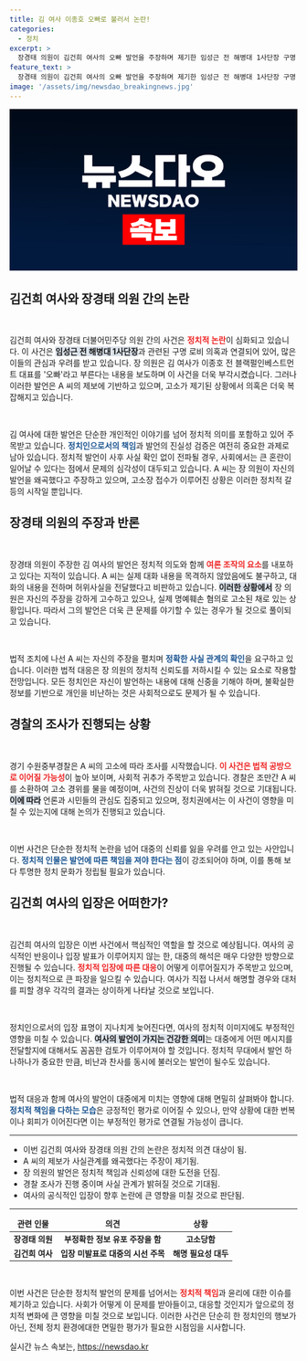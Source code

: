```yaml
---
title: 김 여사 이종호 오빠로 불러서 논란!
categories:
  - 정치
excerpt: >
  장경태 의원이 김건희 여사의 오빠 발언을 주장하며 제기한 임성근 전 해병대 1사단장 구명 로비 의혹, 제보자에 의한 고소로 이어졌다! 경찰의 조사 결과는? 클릭하고 자세한 내용을 확인하세요!
feature_text: >
  장경태 의원이 김건희 여사의 오빠 발언을 주장하며 제기한 임성근 전 해병대 1사단장 구명 로비 의혹, 제보자에 의한 고소로 이어졌다! 경찰의 조사 결과는? 클릭하고 자세한 내용을 확인하세요!
image: '/assets/img/newsdao_breakingnews.jpg'
---
```


<p><img src="/assets/img/newsdao_breakingnews.jpg" alt="flaretime 속보" /></p>

<h2 data-ke-size="size26">김건희 여사와 장경태 의원 간의 논란</h2>

<p data-ke-size="size16">&nbsp;</p>

<p>김건희 여사와 장경태 더불어민주당 의원 간의 사건은 <b><span style="color: #ee2323;">정치적 논란</span></b>이 심화되고 있습니다. 이 사건은 <b><span style="background-color: #21538527;">임성근 전 해병대 1사단장</span></b>과 관련된 구명 로비 의혹과 연결되어 있어, 많은 이들의 관심과 우려를 받고 있습니다. 장 의원은 김 여사가 이종호 전 블랙펄인베스트먼트 대표를 '오빠'라고 부른다는 내용을 보도하며 이 사건을 더욱 부각시켰습니다. 그러나 이러한 발언은 A 씨의 제보에 기반하고 있으며, 고소가 제기된 상황에서 의혹은 더욱 복잡해지고 있습니다. </p>

<p data-ke-size="size16">&nbsp;</p>

<p>김 여사에 대한 발언은 단순한 개인적인 이야기를 넘어 정치적 의미를 포함하고 있어 주목받고 있습니다. <b><span style="color: #1a5490;">정치인으로서의 책임</span></b>과 발언의 진실성 검증은 여전히 중요한 과제로 남아 있습니다. 정치적 발언이 사후 사실 확인 없이 전파될 경우, 사회에서는 큰 혼란이 일어날 수 있다는 점에서 문제의 심각성이 대두되고 있습니다. A 씨는 장 의원이 자신의 발언을 왜곡했다고 주장하고 있으며, 고소장 접수가 이루어진 상황은 이러한 정치적 갈등의 시작일 뿐입니다. </p>

<h2 data-ke-size="size26">장경태 의원의 주장과 반론</h2>

<p data-ke-size="size16">&nbsp;</p>

<p>장경태 의원이 주장한 김 여사의 발언은 정치적 의도와 함께 <b><span style="color: #ee2323;">여론 조작의 요소</span></b>를 내포하고 있다는 지적이 있습니다. A 씨는 실제 대화 내용을 목격하지 않았음에도 불구하고, 대화의 내용을 전하며 허위사실을 전달했다고 비판하고 있습니다. <b><span style="background-color: #21538527;">이러한 상황에서</span></b> 장 의원은 자신의 주장을 강하게 고수하고 있으나, 실제 명예훼손 혐의로 고소된 채로 있는 상황입니다. 따라서 그의 발언은 더욱 큰 문제를 야기할 수 있는 경우가 될 것으로 풀이되고 있습니다. </p>

<p data-ke-size="size16">&nbsp;</p>

<p>법적 조치에 나선 A 씨는 자신의 주장을 펼치며 <b><span style="color: #1a5490;">정확한 사실 관계의 확인</span></b>을 요구하고 있습니다. 이러한 법적 대응은 장 의원의 정치적 신뢰도를 저하시킬 수 있는 요소로 작용할 전망입니다. 모든 정치인은 자신이 발언하는 내용에 대해 신중을 기해야 하며, 불확실한 정보를 기반으로 개인을 비난하는 것은 사회적으로도 문제가 될 수 있습니다. </p>

<h2 data-ke-size="size26">경찰의 조사가 진행되는 상황</h2>

<p data-ke-size="size16">&nbsp;</p>

<p>경기 수원중부경찰은 A 씨의 고소에 따라 조사를 시작했습니다. <b><span style="color: #ee2323;">이 사건은 법적 공방으로 이어질 가능성</span></b>이 높아 보이며, 사회적 귀추가 주목받고 있습니다. 경찰은 조만간 A 씨를 소환하여 고소 경위를 물을 예정이며, 사건의 진상이 더욱 밝혀질 것으로 기대됩니다. <b><span style="background-color: #21538527;">이에 따라</span></b> 언론과 시민들의 관심도 집중되고 있으며, 정치권에서는 이 사건이 영향을 미칠 수 있는지에 대해 논의가 진행되고 있습니다.</p>

<p data-ke-size="size16">&nbsp;</p>

<p>이번 사건은 단순한 정치적 논란을 넘어 대중의 신뢰를 잃을 우려를 안고 있는 사안입니다. <b><span style="color: #1a5490;">정치적 인물은 발언에 따른 책임을 져야 한다는 점</span></b>이 강조되어야 하며, 이를 통해 보다 투명한 정치 문화가 정립될 필요가 있습니다. </p>

<h2 data-ke-size="size26">김건희 여사의 입장은 어떠한가?</h2>

<p data-ke-size="size16">&nbsp;</p>

<p>김건희 여사의 입장은 이번 사건에서 핵심적인 역할을 할 것으로 예상됩니다. 여사의 공식적인 반응이나 입장 발표가 이루어지지 않는 한, 대중의 해석은 매우 다양한 방향으로 진행될 수 있습니다. <b><span style="color: #ee2323;">정치적 입장에 따른 대응</span></b>이 어떻게 이루어질지가 주목받고 있으며, 이는 정치적으로 큰 파장을 일으킬 수 있습니다. 여사가 직접 나서서 해명할 경우와 대처를 피할 경우 각각의 결과는 상이하게 나타날 것으로 보입니다. </p>

<p data-ke-size="size16">&nbsp;</p>

<p>정치인으로서의 입장 표명이 지나치게 늦어진다면, 여사의 정치적 이미지에도 부정적인 영향을 미칠 수 있습니다. <b><span style="background-color: #21538527;">여사의 발언이 가지는 건강한 의미</span></b>는 대중에게 어떤 메시지를 전달할지에 대해서도 꼼꼼한 검토가 이루어져야 할 것입니다. 정치적 무대에서 발언 하나하나가 중요한 만큼, 비난과 찬사를 동시에 불러오는 발언이 될수도 있습니다. </p>

<p data-ke-size="size16">&nbsp;</p>

<p>법적 대응과 함께 여사의 발언이 대중에게 미치는 영향에 대해 면밀히 살펴봐야 합니다. <b><span style="color: #1a5490;">정치적 책임을 다하는 모습</span></b>은 긍정적인 평가로 이어질 수 있으나, 만약 상황에 대한 번복이나 회피가 이어진다면 이는 부정적인 평가로 연결될 가능성이 큽니다. </p>

<hr>

<ul>
<li>이번 김건희 여사와 장경태 의원 간의 논란은 정치적 의견 대상이 됨.</li>
<li>A 씨의 제보가 사실관계를 왜곡했다는 주장이 제기됨.</li>
<li>장 의원의 발언은 정치적 책임과 신뢰성에 대한 도전을 던짐.</li>
<li>경찰 조사가 진행 중이며 사실 관계가 밝혀질 것으로 기대됨.</li>
<li>여사의 공식적인 입장이 향후 논란에 큰 영향을 미칠 것으로 판단됨.</li>
</ul>

<hr> 

<table style="width: 100%;">
<thead>
<tr>
<td style="text-align: center; height: 17px;"><b>관련 인물</b></td>
<td style="text-align: center; height: 17px;"><b>의견</b></td>
<td style="text-align: center; height: 17px;"><b>상황</b></td>
</tr>
</thead>
<tbody>
<tr>
<td style="text-align: center; height: 17px;"><b>장경태 의원</b></td>
<td style="text-align: center; height: 17px;"><b>부정확한 정보 유포 주장을 함</b></td>
<td style="text-align: center; height: 17px;"><b>고소당함</b></td>
</tr>
<tr>
<td style="text-align: center; height: 17px;"><b>김건희 여사</b></td>
<td style="text-align: center; height: 17px;"><b>입장 미발표로 대중의 시선 주목</b></td>
<td style="text-align: center; height: 17px;"><b>해명 필요성 대두</b></td>
</tr>
</tbody>
</table> 

<p data-ke-size="size16">&nbsp;</p>

<p>이번 사건은 단순한 정치적 발언의 문제를 넘어서는 <b><span style="color: #ee2323;">정치적 책임</span></b>과 윤리에 대한 이슈를 제기하고 있습니다. 사회가 어떻게 이 문제를 받아들이고, 대응할 것인지가 앞으로의 정치적 변화에 큰 영향을 미칠 것으로 보입니다. 이러한 사건은 단순히 한 정치인의 행보가 아닌, 전체 정치 환경에대한 면밀한 평가가 필요한 시점임을 시사합니다. </p>
실시간 뉴스 속보는, <a href="https://newsdao.kr" rel="dofollow">https://newsdao.kr</a>



